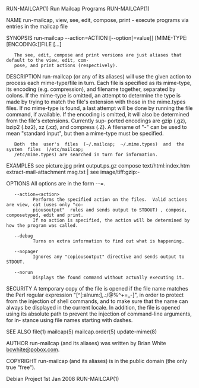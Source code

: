 RUN-MAILCAP(1)                           Run Mailcap Programs                           RUN-MAILCAP(1)

NAME
       run-mailcap, view, see, edit, compose, print - execute programs via entries in the mailcap file

SYNOPSIS
       run-mailcap --action=ACTION [--option[=value]] [MIME-TYPE:[ENCODING:]]FILE [...]

       The see, edit, compose and print versions are just aliases that default to the view, edit, com‐
       pose, and print actions (respectively).

DESCRIPTION
       run-mailcap (or any of its aliases) will use the given action to process each mime-type/file in
       turn.   Each  file is specified as its mime-type, its encoding (e.g. compression), and filename
       together, separated by colons.  If the mime-type is omitted, an attempt to determine  the  type
       is  made  by  trying  to  match the file's extension with those in the mime.types files.  If no
       mime-type is found, a last attempt will be done by running the file command, if available.   If
       the encoding is omitted, it will also be determined from the file's extensions.  Currently sup‐
       ported encodings are gzip (.gz), bzip2 (.bz2), xz (.xz), and compress (.Z).  A filename of  "-"
       can be used to mean "standard input", but then a mime-type must be specified.

       Both  the  user's  files  (~/.mailcap;  ~/.mime.types)  and  the  system  files  (/etc/mailcap;
       /etc/mime.types) are searched in turn for information.

   EXAMPLES
         see picture.jpg
         print output.ps.gz
         compose text/html:index.htm
         extract-mail-attachment msg.txt | see image/tiff:gzip:-

   OPTIONS
       All options are in the form --<opt>=<value>.

       --action=<action>
              Performs the specified action on the files.  Valid actions are view, cat (uses only "co‐
              piousoutput"  rules and sends output to STDOUT) , compose, composetyped, edit and print.
              If no action is specified, the action will be determined by how the program was called.

       --debug
              Turns on extra information to find out what is happening.

       --nopager
              Ignores any "copiousoutput" directive and sends output to STDOUT.

       --norun
              Displays the found command without actually executing it.

SECURITY
       A temporary copy of the file is opened if the file name matches  the  Perl  regular  expression
       "[^[:alnum:],.:/@%^+=_-]",  in  order  to  protect from the injection of shell commands, and to
       make sure that the name can always be displayed in the current locale.  In addition,  the  file
       is  opened  using its absolute path to prevent the injection of command-line arguments, for in‐
       stance using file names starting with dashes.

SEE ALSO
       file(1) mailcap(5) mailcap.order(5) update-mime(8)

AUTHOR
       run-mailcap (and its aliases) was written by Brian White <bcwhite@pobox.com>.

COPYRIGHT
       run-mailcap (and its aliases) is in the public domain (the only true "free").

Debian Project                               1st Jan 2008                               RUN-MAILCAP(1)
